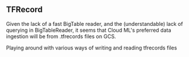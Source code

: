 TFRecord
--------

Given the lack of a fast BigTable reader, and the (understandable) lack of
querying in BigTableReader, it seems that Cloud ML's preferred data ingestion
will be from .tfrecords files on GCS.

Playing around with various ways of writing and reading tfrecords files
